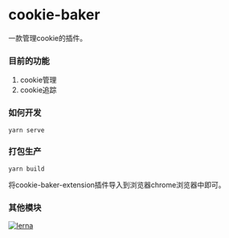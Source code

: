 # cookie-baker

一款管理cookie的插件。

### 目前的功能

1. cookie管理
2. cookie追踪

### 如何开发

```shell
yarn serve
```

### 打包生产

```shell
yarn build
```

将cookie-baker-extension插件导入到浏览器chrome浏览器中即可。

### 其他模块

[![lerna](https://img.shields.io/badge/maintained%20with-lerna-cc00ff.svg)](https://lerna.js.org/)